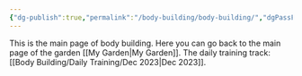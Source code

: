 ```yaml
---
{"dg-publish":true,"permalink":"/body-building/body-building/","dgPassFrontmatter":true}
---
```


This is the main page of body building.
Here you can go back to the main page of the garden [[My Garden\|My Garden]].
The daily training track: [[Body Building/Daily Training/Dec 2023\|Dec 2023]].